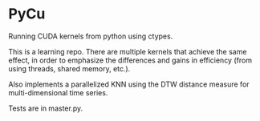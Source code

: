 PyCu
====

Running CUDA kernels from python using ctypes.

This is a learning repo.  There are multiple kernels that achieve the same effect, in order to emphasize the differences and gains in efficiency (from using  threads, shared memory, etc.).

Also implements a parallelized KNN using the DTW distance measure for multi-dimensional time series.

Tests are in master.py.
